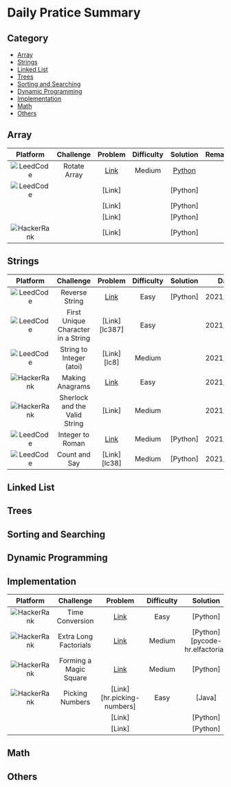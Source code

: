# Daily Pratice Summary <!-- omit in toc -->

## Category <!-- omit in toc -->

- [Array](#array)
- [Strings](#strings)
- [Linked List](#linked-list)
- [Trees](#trees)
- [Sorting and Searching](#sorting-and-searching)
- [Dynamic Programming](#dynamic-programming)
- [Implementation](#implementation)
- [Math](#math)
- [Others](#others)

## Array

|         Platform          |  Challenge   |    Problem    | Difficulty |        Solution        | Remarks |    Date    |
| :-----------------------: | :----------: | :-----------: | :--------: | :--------------------: | :-----: | :--------: |
|   ![LeedCode][leetcode]   | Rotate Array | [Link][lc189] |   Medium   | [Python][pycode-lc189] |         | 2021/03/01 |
|   ![LeedCode][leetcode]   |              |    [Link]     |            |        [Python]        |         |    2021    |
|                           |              |    [Link]     |            |        [Python]        |         |    2021    |
|                           |              |    [Link]     |            |        [Python]        |         |    2021    |
| ![HackerRank][hackerrank] |              |    [Link]     |            |        [Python]        |         |    2021    |

## Strings

|         Platform          |             Challenge              |          Problem           | Difficulty | Solution |    Date    |
| :-----------------------: | :--------------------------------: | :------------------------: | :--------: | :------: | :--------: |
|   ![LeedCode][leetcode]   |           Reverse String           |       [Link][lc344]        |    Easy    | [Python] | 2021/03/01 |
|   ![LeedCode][leetcode]   | First Unique Character in a String |       [Link][lc387]        |    Easy    |          | 2021/03/08 |
|   ![LeedCode][leetcode]   |      String to Integer (atoi)      |        [Link][lc8]         |   Medium   |          | 2021/03/08 |
| ![HackerRank][hackerrank] |          Making Anagrams           | [Link][hr.making-anagrams] |    Easy    |          | 2021/03/10 |
| ![HackerRank][hackerrank] |   Sherlock and the Valid String    |           [Link]           |   Medium   |          | 2021/03/11 |
|   ![LeedCode][leetcode]   |          Integer to Roman          |        [Link][lc12]        |   Medium   | [Python] | 2021/03/11 |
|   ![LeedCode][leetcode]   |           Count and Say            |        [Link][lc38]        |   Medium   | [Python] | 2021/03/11 |

## Linked List

## Trees

## Sorting and Searching

## Dynamic Programming

## Implementation

|         Platform          |       Challenge        |             Problem              | Difficulty |            Solution             |       Remarks        |    Date    |
| :-----------------------: | :--------------------: | :------------------------------: | :--------: | :-----------------------------: | :------------------: | :--------: |
| ![HackerRank][hackerrank] |    Time Conversion     |    [Link][hr.time-conversion]    |    Easy    |            [Python]             |                      | 2021/03/08 |
| ![HackerRank][hackerrank] | Extra Long Factorials  | [Link][hr.extra-long-factorials] |   Medium   | [Python][pycode-hr.elfactorial] |       `String`       | 2021/03/08 |
| ![HackerRank][hackerrank] | Forming a Magic Square | [Link][hr.forming-magic-square]  |   Medium   |            [Python]             | `DFS`,`magic square` | 2021/03/09 |
| ![HackerRank][hackerrank] |    Picking Numbers     |    [Link][hr.picking-numbers]    |    Easy    |             [Java]              |  `Array`, `Hashmap`  | 2021/3/11  |
|                           |                        |              [Link]              |            |            [Python]             |                      |    2021    |
|                           |                        |              [Link]              |            |            [Python]             |                      |    2021    |

## Math

## Others

<!-- prettier-ignore-start -->

<!-- Link URL -->
<!-- logo -->
[leetcode]: https://upload.wikimedia.org/wikipedia/commons/0/0a/LeetCode_Logo_black_with_text.svg
[hackerrank]: http://neiu.acm.org/wp-content/uploads/2014/11/hackerrank.png

<!-- Array -->
<!-- Problem -->
[lc189]: https://leetcode.com/problems/rotate-array/

<!-- Solution -->
[pycode-lc189]: https://leetcode.com/explore/interview/card/top-interview-questions-easy/92/array/646/

<!-- String -->
<!-- Problem -->
[lc344]: https://leetcode.com/problems/reverse-string/
[lc12]: https://leetcode.com/problems/integer-to-roman/
[hr.making-anagrams]: https://www.hackerrank.com/challenges/making-anagrams/problem

<!-- Implementation -->
<!-- Problem -->
[hr.time-conversion]: https://www.hackerrank.com/challenges/time-conversion/problem
[hr.extra-long-factorials]: https://www.hackerrank.com/challenges/extra-long-factorials/problem
[hr.forming-magic-square]: https://www.hackerrank.com/challenges/magic-square-forming/problem

<!-- prettier-ignore-end -->
